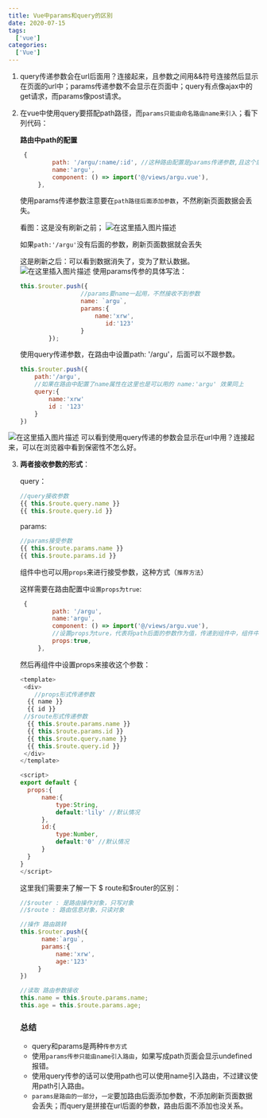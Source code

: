 ```yaml
---
title: Vue中params和query的区别
date: 2020-07-15
tags:
  ['vue']
categories: 
  ['Vue']
---
```

1. query传递参数会在url后面用？连接起来，且参数之间用&&符号连接然后显示在页面的url中；params传递参数不会显示在页面中；query有点像ajax中的get请求，而params像post请求。

2. 在vue中使用query要搭配path路径，而`params只能由命名路由name来引入`；看下列代码：

   **路由中path的配置**

   ```javascript
   	{
   			path: '/argu/:name/:id', //这种路由配置是params传递参数,且这个后面必须加参数，如果不加，刷新页面这些参数会消失
   			name:'argu',
   			component: () => import('@/views/argu.vue'),
   		},
   ```

   使用params传递参数注意要在`path路径后面添加参数`，不然刷新页面数据会丢失。

   看图：这是没有刷新之前；
![在这里插入图片描述](https://img-blog.csdnimg.cn/20200722095355335.png)


   如果`path:'/argu'`没有后面的参数，刷新页面数据就会丢失

   这是刷新之后：可以看到数据消失了，变为了默认数据。
   ![在这里插入图片描述](https://img-blog.csdnimg.cn/20200722095607246.png)
   使用params传参的具体写法：
   ```javascript
   this.$router.push({
       				//params要name一起用，不然接收不到参数
   					name: `argu`,
   					params:{
   						name:'xrw',
                           id:'123'
   					}	
           });
   ```

   使用query传递参数，在路由中设置path: '/argu'，后面可以不跟参数。

   ```js
   this.$router.push({ 
       path:'/argu', 
       //如果在路由中配置了name属性在这里也是可以用的 name:'argu' 效果同上
       query:{ 
           name:'xrw'
           id : '123'
       }
   })	
   ```
![在这里插入图片描述](https://img-blog.csdnimg.cn/20200722100943394.png)
   可以看到使用query传递的参数会显示在url中用？连接起来，可以在浏览器中看到保密性不怎么好。

3. **两者接收参数的形式**：

   query： 

   ```javascript
   //query接收参数
   {{ this.$route.query.name }}
   {{ this.$route.query.id }}
   ```

   params:

   ```javascript
   //params接受参数
   {{ this.$route.params.name }}
   {{ this.$route.params.id }} 
   ```

   组件中也可以用`props`来进行接受参数，这种方式（`推荐方法`）

   这样需要在路由配置中`设置props为true`:

   ```javascript
   	{
   			path: '/argu', 
   			name:'argu',
   			component: () => import('@/views/argu.vue'),
   			//设置props为ture，代表将path后面的参数作为值，传递到组件中，组件中通过props属性接受这个值
   			props:true,
   		},
   ```

   然后再组件中设置props来接收这个参数：

   ```javascript
   <template>
    <div>
       //props形式传递参数
   	 {{ name }}
   	 {{ id }}
   	//$route形式传递参数
   	 {{ this.$route.params.name }} 
   	 {{ this.$route.params.id }}
   	 {{ this.$route.query.name }}
   	 {{ this.$route.query.id }} 
    </div>
   </template>
   
   <script>
   export default {
   	 props:{
   		 name:{
   			 type:String,
   			 default:'lily' //默认情况
   		 },
   		 id:{
   			 type:Number,
   			 default:'0' //默认情况
   		 }
   	 }
   }
   </script>
   ```

   这里我们需要来了解一下 $ route和$router的区别：

   ```javascript
   //$router : 是路由操作对象，只写对象
   //$route : 路由信息对象，只读对象
   
   //操作 路由跳转
   this.$router.push({
         name:`argu`,
         params:{
             name:'xrw',
             age:'123'
        }
   })
   
   //读取 路由参数接收
   this.name = this.$route.params.name;
   this.age = this.$route.params.age;
   ```

   ### 总结

   - query和params是两种`传参方式`
   - 使用`params传参只能由name引入路由`，如果写成path页面会显示undefined报错。
   - 使用query传参的话可以使用path也可以使用name引入路由，不过建议使用path引入路由。
   - `params是路由的一部分`，`一定`要加路由后面添加参数，不添加刷新页面数据会丢失；而query是拼接在url后面的参数，路由后面不添加也没关系。